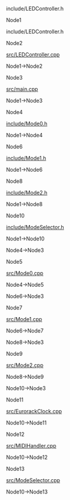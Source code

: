 include/LEDController.h

Node1

include/LEDController.h

Node2

[src/LEDController.cpp](LEDController_8cpp.html " ")

Node1-\>Node2

Node3

[src/main.cpp](main_8cpp.html " ")

Node1-\>Node3

Node4

[include/Mode0.h](Mode0_8h.html " ")

Node1-\>Node4

Node6

[include/Mode1.h](Mode1_8h.html " ")

Node1-\>Node6

Node8

[include/Mode2.h](Mode2_8h.html " ")

Node1-\>Node8

Node10

[include/ModeSelector.h](ModeSelector_8h.html " ")

Node1-\>Node10

Node4-\>Node3

Node5

[src/Mode0.cpp](Mode0_8cpp.html " ")

Node4-\>Node5

Node6-\>Node3

Node7

[src/Mode1.cpp](Mode1_8cpp.html " ")

Node6-\>Node7

Node8-\>Node3

Node9

[src/Mode2.cpp](Mode2_8cpp.html " ")

Node8-\>Node9

Node10-\>Node3

Node11

[src/EurorackClock.cpp](EurorackClock_8cpp.html " ")

Node10-\>Node11

Node12

[src/MIDIHandler.cpp](MIDIHandler_8cpp.html " ")

Node10-\>Node12

Node13

[src/ModeSelector.cpp](ModeSelector_8cpp.html " ")

Node10-\>Node13

[](LEDController_8h__dep__incl_org.svg)
